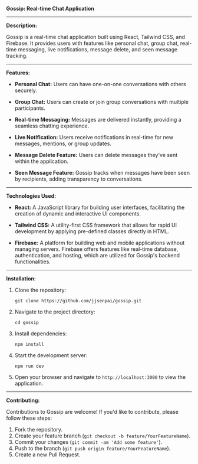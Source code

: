 **Gossip: Real-time Chat Application**

---

**Description:**

Gossip is a real-time chat application built using React, Tailwind CSS, and Firebase. It provides users with features like personal chat, group chat, real-time messaging, live notifications, message delete, and seen message tracking.

---

**Features:**

- **Personal Chat:** Users can have one-on-one conversations with others securely.

- **Group Chat:** Users can create or join group conversations with multiple participants.

- **Real-time Messaging:** Messages are delivered instantly, providing a seamless chatting experience.

- **Live Notification:** Users receive notifications in real-time for new messages, mentions, or group updates.

- **Message Delete Feature:** Users can delete messages they've sent within the application.

- **Seen Message Feature:** Gossip tracks when messages have been seen by recipients, adding transparency to conversations.

---

**Technologies Used:**

- **React:** A JavaScript library for building user interfaces, facilitating the creation of dynamic and interactive UI components.

- **Tailwind CSS:** A utility-first CSS framework that allows for rapid UI development by applying pre-defined classes directly in HTML.

- **Firebase:** A platform for building web and mobile applications without managing servers. Firebase offers features like real-time database, authentication, and hosting, which are utilized for Gossip's backend functionalities.

---

**Installation:**

1. Clone the repository:
   ```
   git clone https://github.com/jjsenpai/gossip.git
   ```

2. Navigate to the project directory:
   ```
   cd gossip
   ```

3. Install dependencies:
   ```
   npm install
   ```

4. Start the development server:
   ```
   npm run dev
   ```

5. Open your browser and navigate to `http://localhost:3000` to view the application.

---

**Contributing:**

Contributions to Gossip are welcome! If you'd like to contribute, please follow these steps:

1. Fork the repository.
2. Create your feature branch (`git checkout -b feature/YourFeatureName`).
3. Commit your changes (`git commit -am 'Add some feature'`).
4. Push to the branch (`git push origin feature/YourFeatureName`).
5. Create a new Pull Request.

